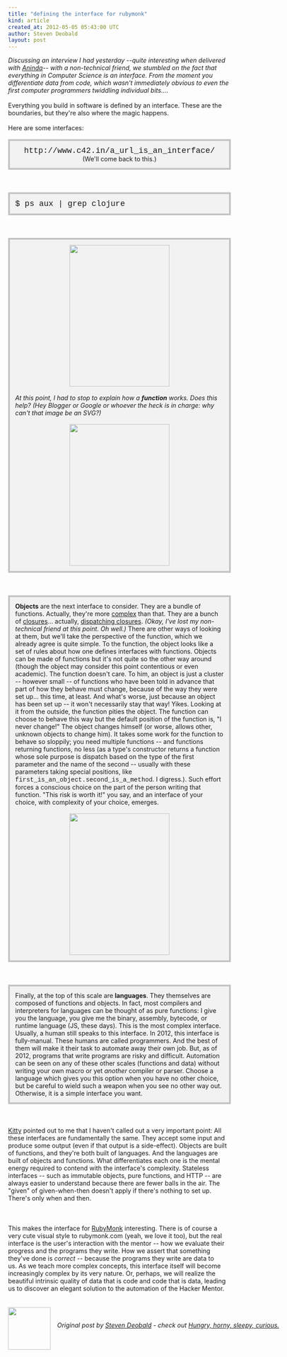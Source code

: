 ```yaml
---
title: "defining the interface for rubymonk"
kind: article
created_at: 2012-05-05 05:43:00 UTC
author: Steven Deobald
layout: post
---
```

<div dir="ltr" style="text-align: left;" trbidi="on"><i>Discussing an interview I had yesterday --quite interesting when delivered with <a href="https://twitter.com/#!/aninda42">Aninda</a>-- with a&nbsp;</i><i>non-technical&nbsp;</i><i>friend, we stumbled on the fact that everything in Computer Science is an interface. From the moment you differentiate data from code, which wasn't immediately obvious to even the first computer programmers twiddling individual bits....</i><br /><br />Everything you build in software is defined by an interface. These are the boundaries, but they're also where the magic happens.<br /><br />Here are some interfaces:<br /><br /><div style="background-color: #f2f2f2; border: #c4c4c4 solid 4px; clear: both; padding: 12px;"><div style="text-align: center;"><span style="font-family: 'Courier New', Courier, monospace; font-size: large;">http://www.c42.in/a_url_is_an_interface/</span></div><div style="text-align: center;">(We'll come back to this.)</div></div><br /><br /><br /><div style="background-color: #f2f2f2; border: #c4c4c4 solid 4px; clear: both; padding: 12px;"><span style="font-family: 'Courier New', Courier, monospace; font-size: large;">$ ps aux | grep clojure</span></div><br /><br /><br /><div style="background-color: #f2f2f2; border: #c4c4c4 solid 4px; clear: both; padding: 12px;"><div class="separator" style="clear: both; text-align: center;"><a href="http://2.bp.blogspot.com/-46biZWJfmMg/T6DENG2It-I/AAAAAAAAC-E/CLmGWoOZM_k/s1600/functions.png" imageanchor="1" style="margin-left: 1em; margin-right: 1em;"><img border="0" height="320" src="http://2.bp.blogspot.com/-46biZWJfmMg/T6DENG2It-I/AAAAAAAAC-E/CLmGWoOZM_k/s320/functions.png" width="226" /></a></div><br /><i>At this point, I had to stop to explain how a <b>function</b> works. Does this help?&nbsp;</i><i>(Hey Blogger or Google or whoever the heck is in charge: why can't that image be an SVG?)</i><br /><br /><div class="separator" style="clear: both; text-align: center;"><a href="http://3.bp.blogspot.com/-XELHcW1MOkw/T6DGmwIxr-I/AAAAAAAAC-M/z8uKbchI1PY/s1600/functions-with-values.png" imageanchor="1" style="margin-left: 1em; margin-right: 1em;"><img border="0" height="320" src="http://3.bp.blogspot.com/-XELHcW1MOkw/T6DGmwIxr-I/AAAAAAAAC-M/z8uKbchI1PY/s320/functions-with-values.png" width="226" /></a></div></div><br /><br /><br /><div style="background-color: #f2f2f2; border: #c4c4c4 solid 4px; clear: both; padding: 12px;"><b>Objects</b> are the next interface to consider. They are a bundle of functions. Actually, they're more <a href="http://blip.tv/clojure/stuart-halloway-simplicity-ain-t-easy-4842694">complex</a> than that. They are a bunch of <a href="http://c2.com/cgi/wiki?ClosuresAndObjectsAreEquivalent">closures</a>... actually, <a href="http://letoverlambda.com/index.cl/guest/chap5.html#sec_7">dispatching closures</a>. <i>(Okay, I've lost my non-technical friend at this point. Oh well.)</i> There are other ways of looking at them, but we'll take the perspective of the function, which we already agree is quite simple. To the function, the object looks like a set of rules about how one defines interfaces with functions. Objects can be made of functions but it's not quite so the other way around (though the object may consider this point contentious or even academic). The function doesn't care. To him, an object is just a cluster -- however small -- of functions who have been told in advance that part of how they behave must change, because of the way they were set up... this time, at least. And what's worse, just because an object has been set up -- it won't necessarily stay that way! Yikes. Looking at it from the outside, the function pities the object. The function can choose to behave this way but the default position of the function is, "I never change!" The object changes himself (or worse, allows other, unknown objects to change him). It takes some work for the function to behave so sloppily; you need multiple functions -- and functions returning functions, no less (as a type's constructor returns a function whose sole purpose is dispatch based on the type of the first parameter and the name of the second -- usually with these parameters taking special positions, like <span style="font-family: 'Courier New', Courier, monospace;">first_is_an_object.second_is_a_method</span>. I digress.). Such effort forces a conscious choice on the part of the person writing that function. "This risk is worth it!" you say, and an interface of your choice, with complexity of your choice, emerges.<br /><br /><div class="separator" style="clear: both; text-align: center;"><a href="http://2.bp.blogspot.com/-PTcy8cxJwDw/T6F9OtA2aAI/AAAAAAAAC-c/5KOe9gHSZD0/s1600/object.png" imageanchor="1" style="margin-left: 1em; margin-right: 1em;"><img border="0" height="320" src="http://2.bp.blogspot.com/-PTcy8cxJwDw/T6F9OtA2aAI/AAAAAAAAC-c/5KOe9gHSZD0/s320/object.png" width="226" /></a></div></div><br /><br /><br /><div style="background-color: #f2f2f2; border: #c4c4c4 solid 4px; clear: both; padding: 12px;">Finally, at the top of this scale are <b>languages</b>. They themselves are composed of functions and objects. In fact, most compilers and interpreters for languages can be thought of as pure functions: I give you the language, you give me the binary, assembly, bytecode, or runtime language (JS, these days). This is the most complex interface. Usually, a human still speaks to this interface. In 2012, this interface is fully-manual. These humans are called programmers. And the best of them will make it their task to automate away their own job. But, as of 2012, programs that write programs are risky and difficult. Automation can be seen on any of these other scales (functions and data) without writing your own macro or yet <i>another</i> compiler or parser. Choose a language which gives you this option when you have no other choice, but be careful to wield such a weapon when you see no other way out. Otherwise, it is a simple interface you want.</div><br /><br /><br /><a href="https://twitter.com/#!/kitallis">Kitty</a> pointed out to me that I haven't called out a very important point: All these interfaces are fundamentally the same. They accept some input and produce some output (even if that output is a side-effect). Objects are built of functions, and they're both built of languages. And the languages are built of objects and functions. What differentiates each one is the mental energy required to contend with the interface's complexity. Stateless interfaces -- such as immutable objects, pure functions, and HTTP -- are always easier to understand because there are fewer balls in the air. The "given" of given-when-then doesn't apply if there's nothing to set up. There's only when and then.<br /><br /><br /><br />This makes the interface for&nbsp;<a href="http://www.rubymonk.com/">RubyMonk</a>&nbsp;interesting. There is of course a very cute visual style to rubymonk.com (yeah, we love it too), but the real interface is the user's interaction with the mentor -- how we evaluate their progress and the programs they write. How we assert that something they've done is <i>correct -- </i>because the programs they write are data to us.&nbsp;As we teach more complex concepts, this interface itself will become increasingly complex by its very nature. Or, perhaps, we will realize the beautiful intrinsic quality of data that is code and code that is data, leading us to discover an elegant solution to the automation of the Hacker Mentor.<br /><br /><br /></div><div class="author">
  <img src="http://nilenso.com/people/steven-200.png" style="width: 96px; height: 96;">
  <span style="position: absolute; padding: 32px 15px;">
    <i>Original post by <a href="http://twitter.com/deobald">Steven Deobald</a> - check out <a href="http://blog.deobald.ca/">Hungry, horny, sleepy, curious.</a></i>
  </span>
</div>
